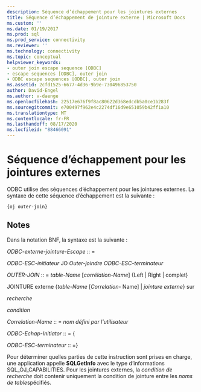```yaml
---
description: Séquence d’échappement pour les jointures externes
title: Séquence d’échappement de jointure externe | Microsoft Docs
ms.custom: ''
ms.date: 01/19/2017
ms.prod: sql
ms.prod_service: connectivity
ms.reviewer: ''
ms.technology: connectivity
ms.topic: conceptual
helpviewer_keywords:
- outer join escape sequence [ODBC]
- escape sequences [ODBC], outer join
- ODBC escape sequences [ODBC], outer join
ms.assetid: 2cfd1525-6677-4d36-9b9e-730496853750
author: David-Engel
ms.author: v-daenge
ms.openlocfilehash: 22517e676f9f8ac80622d368edcdb5a0ce1b283f
ms.sourcegitcommit: e700497f962e4c2274df16d9e651059b42ff1a10
ms.translationtype: MT
ms.contentlocale: fr-FR
ms.lasthandoff: 08/17/2020
ms.locfileid: "88466091"
---
```

# <a name="outer-join-escape-sequence"></a>Séquence d’échappement pour les jointures externes
ODBC utilise des séquences d’échappement pour les jointures externes. La syntaxe de cette séquence d’échappement est la suivante :  
  
```  
{oj outer-join}  
```  
  
## <a name="remarks"></a>Notes  
 Dans la notation BNF, la syntaxe est la suivante :  
  
 *ODBC-externe-jointure-Escape* :: =  
  
 *ODBC-ESC-initiateur* JO *Outer-joindre ODBC-ESC-terminateur*  
  
 *OUTER-JOIN* :: = *table-Name* [*corrélation-Name*] {Left &#124; Right &#124; complet}  
  
 JOINTURE externe {*table-Name* [*Correlation-* Name] &#124; *jointure externe*} sur  
  
 *recherche*  
  
 *condition*  
  
 *Correlation-Name* :: = *nom défini par l’utilisateur*  
  
 *ODBC-Echap-Initiator* :: = {  
  
 *ODBC-ESC-terminateur* :: =}  
  
 Pour déterminer quelles parties de cette instruction sont prises en charge, une application appelle **SQLGetInfo** avec le type d’informations SQL_OJ_CAPABILITIES. Pour les jointures externes, la *condition de recherche* doit contenir uniquement la condition de jointure entre les *noms de table*spécifiés.
